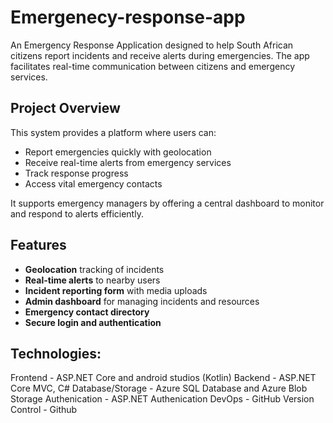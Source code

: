 # Emergenecy-response-app

An Emergency Response Application designed to help South African citizens report incidents and receive alerts during emergencies. The app facilitates real-time communication between citizens and emergency services.



## Project Overview

This system provides a platform where users can:

- Report emergencies quickly with geolocation
- Receive real-time alerts from emergency services
- Track response progress
- Access vital emergency contacts

It supports emergency managers by offering a central dashboard to monitor and respond to alerts efficiently.



## Features

-  **Geolocation** tracking of incidents
-  **Real-time alerts** to nearby users
-  **Incident reporting form** with media uploads
-  **Admin dashboard** for managing incidents and resources
-  **Emergency contact directory**
-  **Secure login and authentication**



## Technologies: 
Frontend - ASP.NET Core and android studios (Kotlin)
Backend - ASP.NET Core MVC, C#
Database/Storage - Azure SQL Database and Azure Blob Storage
Authenication - ASP.NET Authenication
DevOps - GitHub
Version Control - Github

